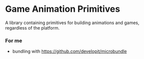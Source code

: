 # Game Animation Primitives

A library containing primitives for building animations and games, regardless of the platform.

### For me

- bundling with https://github.com/developit/microbundle
